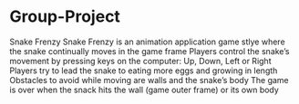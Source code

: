 # Group-Project
Snake Frenzy
Snake Frenzy is an animation application game stlye where the snake continually moves in the game frame
Players control the snake’s movement by pressing keys on the computer: Up, Down, Left or Right
Players try to lead the snake to eating more eggs and growing in length 
Obstacles to avoid while moving are walls and the snake’s body 
The game is over when the snack hits the wall (game outer frame) or its own body 
